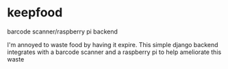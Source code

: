 # keepfood
barcode scanner/raspberry pi backend

I'm annoyed to waste food by having it expire.
This simple django backend integrates with a barcode scanner and a raspberry pi to help ameliorate this waste
